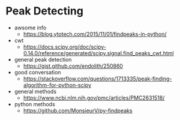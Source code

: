 # Peak Detecting #
- awsome info
    - https://blog.ytotech.com/2015/11/01/findpeaks-in-python/  
- cwt 
    - https://docs.scipy.org/doc/scipy-0.14.0/reference/generated/scipy.signal.find_peaks_cwt.html
- general peak detection
    - https://gist.github.com/endolith/250860
- good conversation
    - https://stackoverflow.com/questions/1713335/peak-finding-algorithm-for-python-scipy
- general methods
    - https://www.ncbi.nlm.nih.gov/pmc/articles/PMC2631518/
- python methods
    - https://github.com/MonsieurV/py-findpeaks



